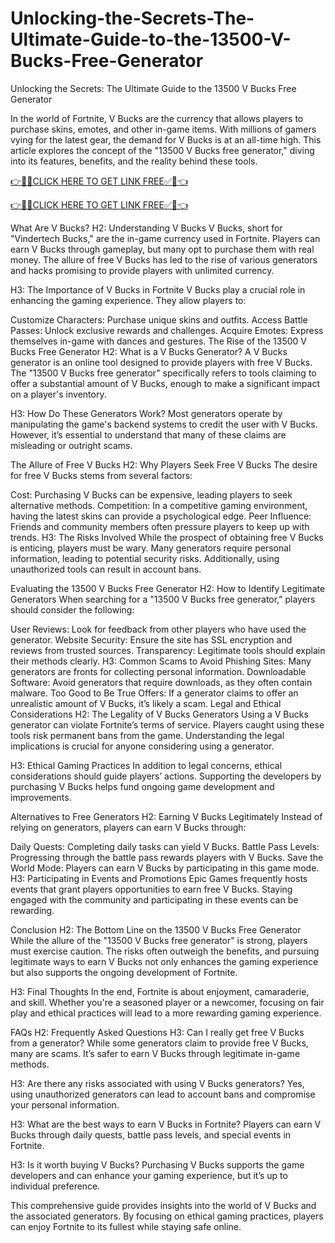 # Unlocking-the-Secrets-The-Ultimate-Guide-to-the-13500-V-Bucks-Free-Generator
Unlocking the Secrets: The Ultimate Guide to the 13500 V Bucks Free Generator

In the world of Fortnite, V Bucks are the currency that allows players to purchase skins, emotes, and other in-game items. With millions of gamers vying for the latest gear, the demand for V Bucks is at an all-time high. This article explores the concept of the "13500 V Bucks free generator," diving into its features, benefits, and the reality behind these tools.

[👉🎁✅CLICK HERE TO GET LINK FREE✅🎁👈](https://freesingup.online/allgiftcards/)

[👉🎁✅CLICK HERE TO GET LINK FREE✅🎁👈](https://freesingup.online/allgiftcards/)

What Are V Bucks?
H2: Understanding V Bucks
V Bucks, short for "Vindertech Bucks," are the in-game currency used in Fortnite. Players can earn V Bucks through gameplay, but many opt to purchase them with real money. The allure of free V Bucks has led to the rise of various generators and hacks promising to provide players with unlimited currency.

H3: The Importance of V Bucks in Fortnite
V Bucks play a crucial role in enhancing the gaming experience. They allow players to:

Customize Characters: Purchase unique skins and outfits.
Access Battle Passes: Unlock exclusive rewards and challenges.
Acquire Emotes: Express themselves in-game with dances and gestures.
The Rise of the 13500 V Bucks Free Generator
H2: What is a V Bucks Generator?
A V Bucks generator is an online tool designed to provide players with free V Bucks. The "13500 V Bucks free generator" specifically refers to tools claiming to offer a substantial amount of V Bucks, enough to make a significant impact on a player's inventory.

H3: How Do These Generators Work?
Most generators operate by manipulating the game's backend systems to credit the user with V Bucks. However, it’s essential to understand that many of these claims are misleading or outright scams.

The Allure of Free V Bucks
H2: Why Players Seek Free V Bucks
The desire for free V Bucks stems from several factors:

Cost: Purchasing V Bucks can be expensive, leading players to seek alternative methods.
Competition: In a competitive gaming environment, having the latest skins can provide a psychological edge.
Peer Influence: Friends and community members often pressure players to keep up with trends.
H3: The Risks Involved
While the prospect of obtaining free V Bucks is enticing, players must be wary. Many generators require personal information, leading to potential security risks. Additionally, using unauthorized tools can result in account bans.

Evaluating the 13500 V Bucks Free Generator
H2: How to Identify Legitimate Generators
When searching for a "13500 V Bucks free generator," players should consider the following:

User Reviews: Look for feedback from other players who have used the generator.
Website Security: Ensure the site has SSL encryption and reviews from trusted sources.
Transparency: Legitimate tools should explain their methods clearly.
H3: Common Scams to Avoid
Phishing Sites: Many generators are fronts for collecting personal information.
Downloadable Software: Avoid generators that require downloads, as they often contain malware.
Too Good to Be True Offers: If a generator claims to offer an unrealistic amount of V Bucks, it’s likely a scam.
Legal and Ethical Considerations
H2: The Legality of V Bucks Generators
Using a V Bucks generator can violate Fortnite’s terms of service. Players caught using these tools risk permanent bans from the game. Understanding the legal implications is crucial for anyone considering using a generator.

H3: Ethical Gaming Practices
In addition to legal concerns, ethical considerations should guide players’ actions. Supporting the developers by purchasing V Bucks helps fund ongoing game development and improvements.

Alternatives to Free Generators
H2: Earning V Bucks Legitimately
Instead of relying on generators, players can earn V Bucks through:

Daily Quests: Completing daily tasks can yield V Bucks.
Battle Pass Levels: Progressing through the battle pass rewards players with V Bucks.
Save the World Mode: Players can earn V Bucks by participating in this game mode.
H3: Participating in Events and Promotions
Epic Games frequently hosts events that grant players opportunities to earn free V Bucks. Staying engaged with the community and participating in these events can be rewarding.

Conclusion
H2: The Bottom Line on the 13500 V Bucks Free Generator
While the allure of the "13500 V Bucks free generator" is strong, players must exercise caution. The risks often outweigh the benefits, and pursuing legitimate ways to earn V Bucks not only enhances the gaming experience but also supports the ongoing development of Fortnite.

H3: Final Thoughts
In the end, Fortnite is about enjoyment, camaraderie, and skill. Whether you're a seasoned player or a newcomer, focusing on fair play and ethical practices will lead to a more rewarding gaming experience.

FAQs
H2: Frequently Asked Questions
H3: Can I really get free V Bucks from a generator?
While some generators claim to provide free V Bucks, many are scams. It’s safer to earn V Bucks through legitimate in-game methods.

H3: Are there any risks associated with using V Bucks generators?
Yes, using unauthorized generators can lead to account bans and compromise your personal information.

H3: What are the best ways to earn V Bucks in Fortnite?
Players can earn V Bucks through daily quests, battle pass levels, and special events in Fortnite.

H3: Is it worth buying V Bucks?
Purchasing V Bucks supports the game developers and can enhance your gaming experience, but it’s up to individual preference.

This comprehensive guide provides insights into the world of V Bucks and the associated generators. By focusing on ethical gaming practices, players can enjoy Fortnite to its fullest while staying safe online.

